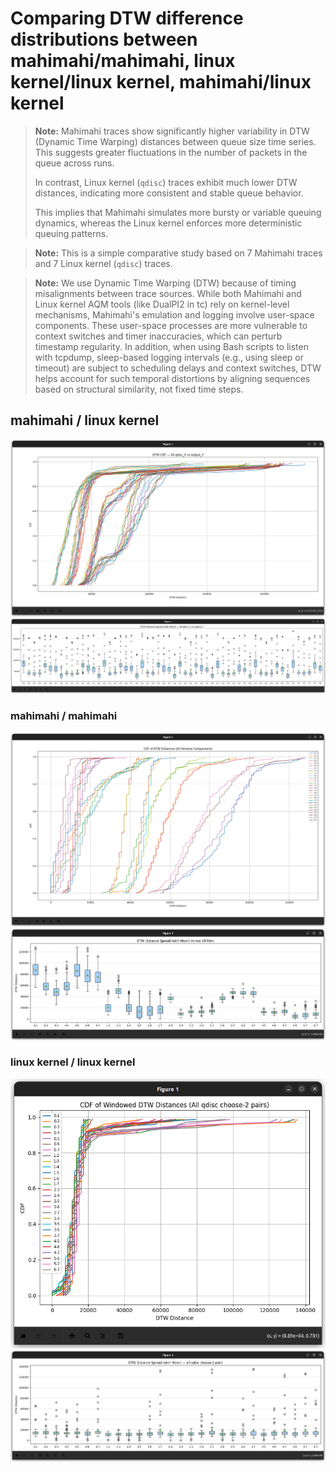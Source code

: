 
# Comparing DTW difference distributions between mahimahi/mahimahi, linux kernel/linux kernel, mahimahi/linux kernel

> **Note:** Mahimahi traces show significantly higher variability in DTW (Dynamic Time Warping) distances between queue size time series. This suggests greater fluctuations in the number of packets in the queue across runs.  
>  
> In contrast, Linux kernel (`qdisc`) traces exhibit much lower DTW distances, indicating more consistent and stable queue behavior.  
>  
> This implies that Mahimahi simulates more bursty or variable queuing dynamics, whereas the Linux kernel enforces more deterministic queuing patterns.

> **Note:** This is a simple comparative study based on 7 Mahimahi traces and 7 Linux kernel (`qdisc`) traces.

> **Note:** We use Dynamic Time Warping (DTW) because of timing misalignments between trace sources. While both Mahimahi and Linux kernel AQM tools (like DualPI2 in tc) rely on kernel-level mechanisms, Mahimahi's emulation and logging involve user-space components. These user-space processes are more vulnerable to context switches and timer inaccuracies, which can perturb timestamp regularity. In addition, when using Bash scripts to listen with tcpdump, sleep-based logging intervals (e.g., using sleep or timeout) are subject to scheduling delays and context switches, DTW helps account for such temporal distortions by aligning sequences based on structural similarity, not fixed time steps.


## mahimahi / linux kernel

![CDF plot](./img/image-1.png)
![DTW distance box-whisker plot](./img/image.png)

### mahimahi / mahimahi

![CDF plot](./img/image-2.png)
![DTW distance box-whisker plot](./img/image-3.png)

### linux kernel / linux kernel

![CDF plot](./img/image-4.png)
![DTW distance box-whisker plot](./img/image-5.png)
